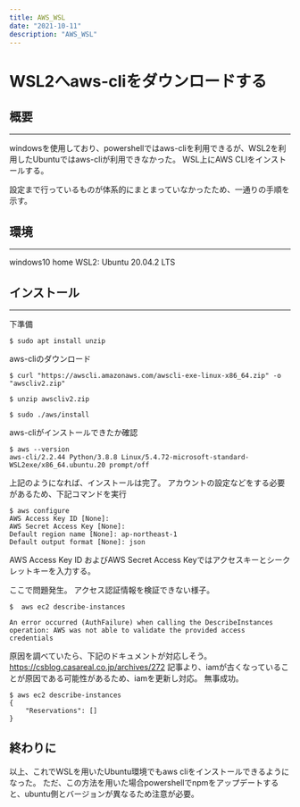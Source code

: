 ```yaml
---
title: AWS_WSL
date: "2021-10-11"
description: "AWS_WSL"
---
```


# WSL2へaws-cliをダウンロードする

##  概要
---------------
windowsを使用しており、powershellではaws-cliを利用できるが、WSL2を利用したUbuntuではaws-cliが利用できなかった。
WSL上にAWS CLIをインストールする。

設定まで行っているものが体系的にまとまっていなかったため、一通りの手順を示す。

##  環境
--------------
windows10 home
WSL2: Ubuntu 20.04.2 LTS

## インストール
---------------
下準備
```
$ sudo apt install unzip
```
aws-cliのダウンロード
```
$ curl "https://awscli.amazonaws.com/awscli-exe-linux-x86_64.zip" -o "awscliv2.zip"

$ unzip awscliv2.zip

$ sudo ./aws/install
```
aws-cliがインストールできたか確認
```
$ aws --version
aws-cli/2.2.44 Python/3.8.8 Linux/5.4.72-microsoft-standard-WSL2exe/x86_64.ubuntu.20 prompt/off
```
上記のようになれば、インストールは完了。
アカウントの設定などをする必要があるため、下記コマンドを実行

```
$ aws configure
AWS Access Key ID [None]: 
AWS Secret Access Key [None]: 
Default region name [None]: ap-northeast-1
Default output format [None]: json
```
AWS Access Key ID およびAWS Secret Access Keyではアクセスキーとシークレットキーを入力する。

ここで問題発生。
アクセス認証情報を検証できない様子。

```
$  aws ec2 describe-instances

An error occurred (AuthFailure) when calling the DescribeInstances operation: AWS was not able to validate the provided access credentials
```
原因を調べていたら、下記のドキュメントが対応しそう。
https://csblog.casareal.co.jp/archives/272
記事より、iamが古くなっていることが原因である可能性があるため、iamを更新し対応。
無事成功。
```
$ aws ec2 describe-instances
{
    "Reservations": []
}
```

## 終わりに
以上、これでWSLを用いたUbuntu環境でもaws cliをインストールできるようになった。
ただ、この方法を用いた場合powershellでnpmをアップデートすると、ubuntu側とバージョンが異なるため注意が必要。
